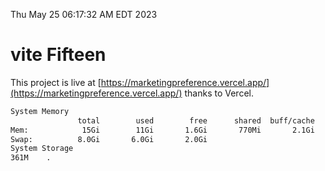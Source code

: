Thu May 25 06:17:32 AM EDT 2023

# vite Fifteen


This project is live at [https://marketingpreference.vercel.app/](https://marketingpreference.vercel.app/) thanks to Vercel.

```bash
System Memory
               total        used        free      shared  buff/cache   available
Mem:            15Gi        11Gi       1.6Gi       770Mi       2.1Gi       2.5Gi
Swap:          8.0Gi       6.0Gi       2.0Gi
System Storage
361M	.
```
```bash
